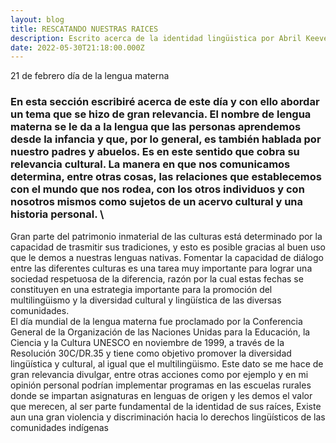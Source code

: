 ```yaml
---
layout: blog
title: RESCATANDO NUESTRAS RAICES
description: Escrito acerca de la identidad lingüistica por Abril Keever Hidalgo
date: 2022-05-30T21:18:00.000Z
---
```

21 de febrero día de la lengua materna 

### En esta sección escribiré acerca de este día  y con ello abordar un tema que se hizo de gran relevancia. El nombre de lengua materna se le da a la lengua que las personas aprendemos desde la infancia y que, por lo general, es también hablada por nuestro padres y abuelos. Es en este sentido que cobra su relevancia cultural. La manera en que nos comunicamos determina, entre otras cosas, las relaciones que establecemos con el mundo que nos rodea, con los otros individuos y con nosotros mismos como sujetos de un acervo cultural y una historia personal. \
Gran parte del patrimonio inmaterial de las culturas está determinado por la capacidad de trasmitir sus tradiciones, y esto es posible gracias al buen uso que le demos a nuestras lenguas nativas. Fomentar la capacidad de diálogo entre las diferentes culturas es una tarea muy importante para lograr una sociedad respetuosa de la diferencia, razón por la cual estas fechas se constituyen en una estrategia importante para la promoción del multilingüismo y la diversidad cultural y lingüística de las diversas comunidades.\
El día mundial de la lengua materna fue proclamado por la Conferencia General de la Organización de las Naciones Unidas para la Educación, la Ciencia y la Cultura UNESCO en noviembre de 1999, a través de la Resolución 30C/DR.35 y tiene como objetivo promover la diversidad lingüística y cultural, al igual que el multilingüismo. Este dato se me hace de gran relevancia divulgar, entre otras acciones como por ejemplo y en mi opinión personal podrían implementar programas  en las escuelas rurales donde se impartan asignaturas en lenguas de origen y les demos el valor que merecen,  al ser parte fundamental de la identidad de sus raíces, Existe aun una gran violencia y discriminación hacia lo derechos lingüísticos de las comunidades indígenas